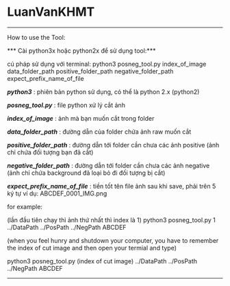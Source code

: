 # LuanVanKHMT


--------------------------------------------------------------------------------------------------------------------------------------------------------------------------------------------------------------------------------------------------------------------------------------------------------------------
How to use the Tool:

*** Cài python3x hoặc python2x để sử dụng tool:***

cú pháp sử dụng với terminal: python3 posneg_tool.py  index_of_image  data_folder_path positive_folder_path  negative_folder_path expect_prefix_name_of_file

***python3*** : phiên bản python sử dụng, có thể là python 2.x (python2)

***posneg_tool.py*** : file python xử lý cắt ảnh

***index_of_image*** : ảnh mà bạn muốn cắt trong folder

***data_folder_path*** : đường dẫn của folder chứa ảnh raw muốn cắt

***positive_folder_path*** : đường dẫn tới folder cần chưa các ảnh positive (ảnh chỉ chứa đối tượng bạn đã cắt)

***negative_folder_path*** :  đường dẫn tới folder cần chưa các ảnh negative (ảnh chỉ chứa background đã loại bỏ đi đối tượng bị cắt)

***expect_prefix_name_of_file*** : tiền tốt tên file ảnh sau khi save, phải trên 5 ký tự ví dụ: ABCDEF_0001_IMG.png


for example:

(lần đầu tiên chạy thì ảnh thứ nhất thì index là 1) python3 posneg_tool.py 1 ../DataPath ../PosPath ../NegPath ABCDEF

(when you feel hunry and shutdown your computer, you have to remember the index of cut image and then open your termial and type) 

python3 posneg_tool.py (index of cut image) ../DataPath ../PosPath ../NegPath ABCDEF



----------------------------------------------------------------------------------------------------------------------------------------------------------
